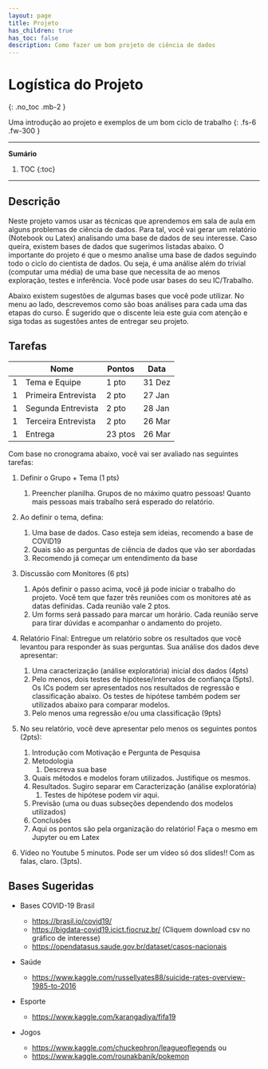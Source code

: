 ```yaml
---
layout: page
title: Projeto
has_children: true
has_toc: false
description: Como fazer um bom projeto de ciência de dados
---
```


# Logística do Projeto
{: .no_toc .mb-2 }

Uma introdução ao projeto e exemplos de um bom ciclo de trabalho
{: .fs-6 .fw-300 }

---
**Sumário**
1. TOC
{:toc}
---

## Descrição

Neste projeto vamos usar as técnicas que aprendemos em sala de aula em alguns
problemas de ciência de dados. Para tal, você vai gerar um relatório (Notebook
ou Latex) analisando uma base de dados de seu interesse. Caso queira, existem
bases de dados que sugerimos listadas abaixo. O importante do projeto é que
o mesmo analise uma base de dados seguindo todo o ciclo do cientista de dados.
Ou seja, é uma análise além do trivial (computar uma média) de uma base que
necessita de ao menos exploração, testes e inferência.
Você pode usar bases do seu IC/Trabalho.

Abaixo existem sugestões de algumas bases que você pode utilizar. No menu ao
lado, descrevemos como são boas análises para cada uma das etapas do curso.
É sugerido que o discente leia este guia com atenção e siga todas as sugestões
antes de entregar seu projeto.

## Tarefas

|   | Nome                               | Pontos | Data               |
|---|------------------------------------|--------|--------------------|
| 1 | Tema e Equipe                      | 1 pto  | 31 Dez             |
| 1 | Primeira Entrevista                | 2 pto  | 27 Jan             |
| 1 | Segunda Entrevista                 | 2 pto  | 28 Jan             |
| 1 | Terceira Entrevista                | 2 pto  | 26 Mar             |
| 1 | Entrega                            | 23 ptos| 26 Mar             |

Com base no cronograma abaixo, você vai ser avaliado nas seguintes tarefas:
1. Definir o Grupo + Tema (1 pts)
    1. Preencher planilha. Grupos de no máximo quatro pessoas!
       Quanto mais pessoas mais trabalho será esperado do relatório.
1. Ao definir o tema, defina:
    1. Uma base de dados. Caso esteja sem ideias, recomendo a base de COVID19
    1. Quais são as perguntas de ciência de dados que vão ser abordadas
    1. Recomendo já começar um entendimento da base
1. Discussão com Monitores (6 pts)
    1. Após definir o passo acima, você já pode iniciar o trabalho do projeto.
       Você tem que fazer três reuniões com os monitores até as datas definidas.
       Cada reunião vale 2 ptos.
    1. Um forms será passado para marcar um horário. Cada reunião serve para
       tirar dúvidas e acompanhar o andamento do projeto.
1. Relatório Final: Entregue um relatório sobre os resultados que você levantou
   para responder às suas perguntas. Sua análise dos dados deve apresentar:
    1. Uma caracterização (análise exploratória) inicial dos dados (4pts)
    1. Pelo menos, dois testes de hipótese/intervalos de confiança (5pts).
       Os ICs podem ser apresentados nos resultados de regressão e classificação
       abaixo. Os testes de hipótese também podem ser utilizados abaixo para
       comparar modelos.
    1. Pelo menos uma regressão e/ou uma classificação (9pts)

1. No seu relatório, você deve apresentar pelo menos os seguintes pontos (2pts):
    1. Introdução com Motivação e Pergunta de Pesquisa
    1. Metodologia
        1. Descreva sua base
    1. Quais métodos e modelos foram utilizados. Justifique os mesmos.
    1. Resultados. Sugiro separar em Caracterização (análise exploratória)
        1. Testes de hipótese podem vir aqui.
    1. Previsão (uma ou duas subseções dependendo dos modelos utilizados)
    1. Conclusões
    1. Aqui os pontos são pela organização do relatório! Faça o mesmo em
       Jupyter ou em Latex

1. Vídeo no Youtube 5 minutos. Pode ser um vídeo só dos slides!!
   Com as falas, claro. (3pts).

## Bases Sugeridas

* Bases COVID-19 Brasil
   * https://brasil.io/covid19/
   * https://bigdata-covid19.icict.fiocruz.br/ (Cliquem download csv no gráfico de interesse)
   * https://opendatasus.saude.gov.br/dataset/casos-nacionais

* Saúde
   * https://www.kaggle.com/russellyates88/suicide-rates-overview-1985-to-2016

* Esporte
   * https://www.kaggle.com/karangadiya/fifa19
* Jogos
   * https://www.kaggle.com/chuckephron/leagueoflegends ou
   * https://www.kaggle.com/rounakbanik/pokemon


